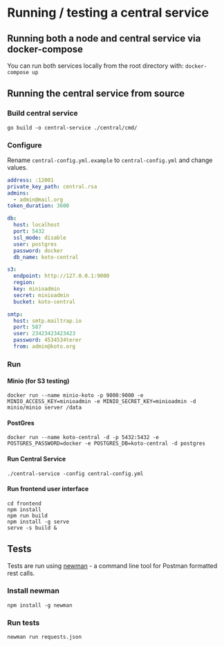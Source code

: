 # Running / testing a central service

## Running both a node and central service via docker-compose

You can run both services locally from the root directory with:
`docker-compose up`

## Running the central service from source

### Build central service

```
go build -o central-service ./central/cmd/
```

### Configure

Rename `central-config.yml.example` to `central-config.yml` and change values.

```yaml
address: :12001
private_key_path: central.rsa
admins:
  - admin@mail.org
token_duration: 3600

db:
  host: localhost
  port: 5432
  ssl_mode: disable
  user: postgres
  password: docker
  db_name: koto-central

s3:
  endpoint: http://127.0.0.1:9000
  region:
  key: minioadmin
  secret: minioadmin
  bucket: koto-central

smtp:
  host: smtp.mailtrap.io
  port: 587
  user: 23423423423423
  password: 4534534terer
  from: admin@koto.org

``` 

### Run

#### Minio (for S3 testing)
```
docker run --name minio-koto -p 9000:9000 -e MINIO_ACCESS_KEY=minioadmin -e MINIO_SECRET_KEY=minioadmin -d minio/minio server /data
```

#### PostGres
```
docker run --name koto-central -d -p 5432:5432 -e POSTGRES_PASSWORD=docker -e POSTGRES_DB=koto-central -d postgres
```

#### Run Central Service
```
./central-service -config central-config.yml
```

#### Run frontend user interface

```
cd frontend
npm install
npm run build
npm install -g serve
serve -s build &
```


## Tests

Tests are run using [newman](https://www.npmjs.com/package/newman) - a command line tool for Postman formatted rest calls.

### Install newman

`npm install -g newman`

### Run tests

`newman run requests.json`